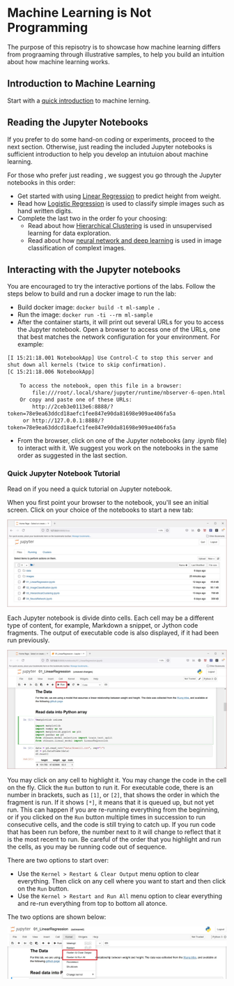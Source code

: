 # Machine Learning is Not Programming

The  purpose of this repisotry is to showcase how machine learning differs from prograaming through illustrative samples, to help you build an intuition about how machine learning works. 

## Introduction to Machine Learning

Start with a [quick introduction](MachineLearningIntro.md) to machine lerning.

## Reading the Jupyter Notebooks

If you prefer to do some hand-on coding or experiments, proceed to the next section. Otherwise, just reading the included Jupyter notebooks is sufficient introduction to help you develop an intutuion about machine learning.

 For those who prefer just reading , we suggest you go through the Jupyter notebooks in this order:
- Get started with using [Linear Regression](01_LinearRegression.ipynb) to predict height from weight.
- Read how [Logistic Regression](02_ImageClassification.ipynb) is used to classify simple images  such as hand written digits.
- Complete the last two in the order fo your choosing:
  - Read about how [Hierarchical Clustering](03_HierarchicalClustering.ipynb) is used in unsupervised learning for data exploration.
  - Read about how [neural network and deep learning](04_NeuralNetwork.ipynb) is used in image classification of complext images.


## Interacting with the Jupyter notebooks

You are encouraged to try the interactive portions of the labs. Follow the steps below to build and run a docker image to run the lab: 


- Build docker image: `docker build -t ml-sample .`
- Run the image: `docker run -ti --rm ml-sample`
- After the container starts, it will print out several URLs for you to access the Jupyter notebook. Open a browser to access one of the URLs, one that best matches the network configuration for your environment. For example:
```
[I 15:21:18.001 NotebookApp] Use Control-C to stop this server and shut down all kernels (twice to skip confirmation).
[C 15:21:18.006 NotebookApp]

    To access the notebook, open this file in a browser:
        file:///root/.local/share/jupyter/runtime/nbserver-6-open.html
    Or copy and paste one of these URLs:
        http://2ceb3e0113e6:8888/?token=78e9ea63ddcd18aefc1fee847e90da81698e909ae406fa5a
     or http://127.0.0.1:8888/?token=78e9ea63ddcd18aefc1fee847e90da81698e909ae406fa5a
```
- From the browser, click on one of the Jupyter notebooks (any .ipynb file) to interact with it. We suggest you work on the notebooks in the same order as suggested in the last section.

### Quick Jupyter Notebook Tutorial

Read on if you need a quick tutorial on Jupyter notebook. 

When you first point your browser to the notebook, you'll see an initial screen. Click on your choice of the notebooks to start a new tab:

![Initial screen](images/JupyterInitialScreen.jpg)


Each Jupyter notebook is divide dinto cells. Each cell may be a different type of content,  for example, Markdown a snippet, or Jython code fragments. The output of executable code is also displayed, if it had been run previously. 


![Linear Regression Initial](images/LinearRegressionInitialScreen.jpg)

You may click on any cell to highlight it. You may change the code in the cell on the fly.  Click the `Run` button to run it.  For executable code, there is an number in brackets, such as `[1]`, or `[2]`, that shows the order in which the fragment is run. If it shows `[*]`, it means that it is queued up, but not yet run. This can happen if you are re-running everything from the beginning, or if you clicked on the `Run` button multiple times in succession to run consecutive cells, and the code is still trying to catch up.  If you run code that has been run before, the number next to it will change to reflect that it is the most recent to run.  Be careful of the order that you highlight and run the cells, as you may be running code out of sequence.

There are two options to start over:
- Use the `Kernel > Restart & Clear Output` menu option to clear everything. Then click on any cell where you want to start and then click on the `Run` button.
- Use the `Kernel > Restart and Run All` menu option to clear everything and re-run everything from top to bottom all atonce. 

The two options are shown below:

![Linear Regression Restart](images/LinearRegressionRestart.jpg)